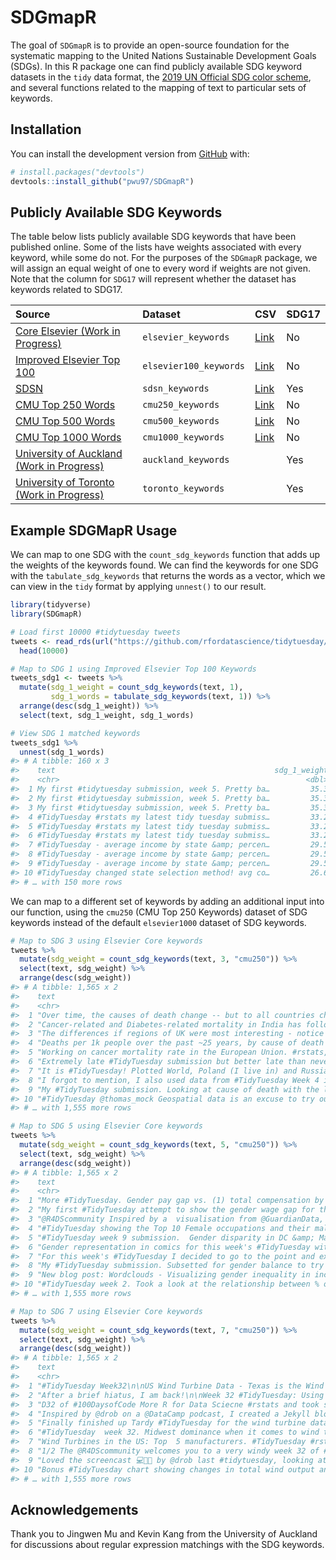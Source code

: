 
<!-- README.md is generated from README.Rmd. Please edit that file -->

# SDGmapR

<!-- badges: start -->
<!-- badges: end -->

The goal of `SDGmapR` is to provide an open-source foundation for the
systematic mapping to the United Nations Sustainable Development Goals
(SDGs). In this R package one can find publicly available SDG keyword
datasets in the `tidy` data format, the [2019 UN Official SDG color
scheme](https://www.un.org/sustainabledevelopment/wp-content/uploads/2019/01/SDG_Guidelines_AUG_2019_Final.pdf),
and several functions related to the mapping of text to particular sets
of keywords.

## Installation

You can install the development version from
[GitHub](https://github.com/) with:

``` r
# install.packages("devtools")
devtools::install_github("pwu97/SDGmapR")
```

## Publicly Available SDG Keywords

The table below lists publicly available SDG keywords that have been
published online. Some of the lists have weights associated with every
keyword, while some do not. For the purposes of the `SDGmapR` package,
we will assign an equal weight of one to every word if weights are not
given. Note that the column for `SDG17` will represent whether the
dataset has keywords related to SDG17.

| Source                                                                                                                             | Dataset                | CSV                                                                                      | SDG17 |
|:-----------------------------------------------------------------------------------------------------------------------------------|:-----------------------|:-----------------------------------------------------------------------------------------|:------|
| [Core Elsevier (Work in Progress)](https://data.mendeley.com/datasets/87txkw7khs/1)                                                | `elsevier_keywords`    | [Link](https://github.com/pwu97/SDGmapR/blob/main/datasets/elsevier_keywords.csv)        | No    |
| [Improved Elsevier Top 100](https://data.mendeley.com/datasets/9sxdykm8s4/2)                                                       | `elsevier100_keywords` | [Link](https://github.com/pwu97/SDGmapR/blob/main/datasets/elsevier100_keywords.csv)     | No    |
| [SDSN](https://ap-unsdsn.org/regional-initiatives/universities-sdgs/)                                                              | `sdsn_keywords`        | [Link](https://github.com/pwu97/SDGmapR/blob/main/datasets/sdsn_keywords.csv)            | Yes   |
| [CMU Top 250 Words](https://www.cmu.edu/leadership/the-provost/provost-priorities/sustainability-initiative/sdg-definitions.html)  | `cmu250_keywords`      | [Link](https://github.com/pwu97/SDGmapR/blob/main/datasets/cmu250_keywords_cleaned.csv)  | No    |
| [CMU Top 500 Words](https://www.cmu.edu/leadership/the-provost/provost-priorities/sustainability-initiative/sdg-definitions.html)  | `cmu500_keywords`      | [Link](https://github.com/pwu97/SDGmapR/blob/main/datasets/cmu500_keywords_cleaned.csv)  | No    |
| [CMU Top 1000 Words](https://www.cmu.edu/leadership/the-provost/provost-priorities/sustainability-initiative/sdg-definitions.html) | `cmu1000_keywords`     | [Link](https://github.com/pwu97/SDGmapR/blob/main/datasets/cmu1000_keywords_cleaned.csv) | No    |
| [University of Auckland (Work in Progress)](https://www.sdgmapping.auckland.ac.nz/)                                                | `auckland_keywords`    |                                                                                          | Yes   |
| [University of Toronto (Work in Progress)](https://data.utoronto.ca/sustainable-development-goals-sdg-report/sdg-report-appendix/) | `toronto_keywords`     |                                                                                          | Yes   |

## Example SDGMapR Usage

We can map to one SDG with the `count_sdg_keywords` function that adds
up the weights of the keywords found. We can find the keywords for one
SDG with the `tabulate_sdg_keywords` that returns the words as a vector,
which we can view in the `tidy` format by applying `unnest()` to our
result.

``` r
library(tidyverse)
library(SDGmapR)

# Load first 10000 #tidytuesday tweets
tweets <- read_rds(url("https://github.com/rfordatascience/tidytuesday/blob/master/data/2019/2019-01-01/tidytuesday_tweets.rds?raw=true")) %>%
  head(10000)

# Map to SDG 1 using Improved Elsevier Top 100 Keywords
tweets_sdg1 <- tweets %>%
  mutate(sdg_1_weight = count_sdg_keywords(text, 1),
         sdg_1_words = tabulate_sdg_keywords(text, 1)) %>%
  arrange(desc(sdg_1_weight)) %>%
  select(text, sdg_1_weight, sdg_1_words)

# View SDG 1 matched keywords
tweets_sdg1 %>%
  unnest(sdg_1_words)
#> # A tibble: 160 x 3
#>    text                                                 sdg_1_weight sdg_1_words
#>    <chr>                                                       <dbl> <chr>      
#>  1 My first #tidytuesday submission, week 5. Pretty ba…         35.3 poverty    
#>  2 My first #tidytuesday submission, week 5. Pretty ba…         35.3 unemployme…
#>  3 My first #tidytuesday submission, week 5. Pretty ba…         35.3 income     
#>  4 #TidyTuesday #rstats my latest tidy tuesday submiss…         33.2 poverty    
#>  5 #TidyTuesday #rstats my latest tidy tuesday submiss…         33.2 poor       
#>  6 #TidyTuesday #rstats my latest tidy tuesday submiss…         33.2 income     
#>  7 #TidyTuesday - average income by state &amp; percen…         29.5 poverty    
#>  8 #TidyTuesday - average income by state &amp; percen…         29.5 income     
#>  9 #TidyTuesday - average income by state &amp; percen…         29.5 people     
#> 10 #TidyTuesday changed state selection method! avg co…         26.6 poverty    
#> # … with 150 more rows
```

We can map to a different set of keywords by adding an additional input
into our function, using the `cmu250` (CMU Top 250 Keywords) dataset of
SDG keywords instead of the default `elsevier1000` dataset of SDG
keywords.

``` r
# Map to SDG 3 using Elsevier Core keywords
tweets %>%
  mutate(sdg_weight = count_sdg_keywords(text, 3, "cmu250")) %>%
  select(text, sdg_weight) %>%
  arrange(desc(sdg_weight))
#> # A tibble: 1,565 x 2
#>    text                                                               sdg_weight
#>    <chr>                                                                   <dbl>
#>  1 "Over time, the causes of death change -- but to all countries ch…      3678.
#>  2 "Cancer-related and Diabetes-related mortality in India has follo…      3347.
#>  3 "The differences if regions of UK were most interesting - notice …      2212.
#>  4 "Deaths per 1k people over the past ~25 years, by cause of death …      2205.
#>  5 "Working on cancer mortality rate in the European Union. #rstats,…      1904.
#>  6 "Extremely late #TidyTuesday submission but better late than neve…      1904.
#>  7 "It is #TidyTuesday! Plotted World, Poland (I live in) and Russia…      1886.
#>  8 "I forgot to mention, I also used data from #TidyTuesday Week 4 i…       704.
#>  9 "My #TidyTuesday submission. Looking at cause of death with the l…       565.
#> 10 "#TidyTuesday @thomas_mock Geospatial data is an excuse to try ou…       565.
#> # … with 1,555 more rows

# Map to SDG 5 using Elsevier Core keywords
tweets %>%
  mutate(sdg_weight = count_sdg_keywords(text, 5, "cmu250")) %>%
  select(text, sdg_weight) %>%
  arrange(desc(sdg_weight))
#> # A tibble: 1,565 x 2
#>    text                                                               sdg_weight
#>    <chr>                                                                   <dbl>
#>  1 "More #TidyTuesday. Gender pay gap vs. (1) total compensation by …       975.
#>  2 "My first #TidyTuesday attempt to show the gender wage gap for th…       907.
#>  3 "@R4DScommunity Inspired by a  visualisation from @GuardianData, …       907.
#>  4 "#TidyTuesday showing the Top 10 Female occupations and their mal…       728.
#>  5 "#TidyTuesday week 9 submission.  Gender disparity in DC &amp; Ma…       631.
#>  6 "Gender representation in comics for this week's #TidyTuesday wit…       607.
#>  7 "For this week's #TidyTuesday I decided to go to the point and ex…       602.
#>  8 "My #TidyTuesday submission. Subsetted for gender balance to try …       525.
#>  9 "New blog post: Wordclouds - Visualizing gender inequality in inc…       525.
#> 10 "#TidyTuesday week 2. Took a look at the relationship between % o…       511.
#> # … with 1,555 more rows

# Map to SDG 7 using Elsevier Core keywords
tweets %>%
  mutate(sdg_weight = count_sdg_keywords(text, 7, "cmu250")) %>%
  select(text, sdg_weight) %>%
  arrange(desc(sdg_weight))
#> # A tibble: 1,565 x 2
#>    text                                                               sdg_weight
#>    <chr>                                                                   <dbl>
#>  1 "#TidyTuesday Week32\n\nUS Wind Turbine Data - Texas is the Wind …       677.
#>  2 "After a brief hiatus, I am back!\n\nWeek 32 #TidyTuesday: Using …       426.
#>  3 "D32 of #100DaysofCode More R for Data Sciecne #rstats and took s…       426.
#>  4 "Inspired by @drob on a @DataCamp podcast, I created a Jekyll blo…       426.
#>  5 "Finally finished up Tardy #TidyTuesday for the wind turbine data…       426.
#>  6 "#TidyTuesday  week 32. Midwest dominance when it comes to wind t…       321.
#>  7 "Wind Turbines in the US: Top  5 manufacturers. #TidyTuesday #rst…       321.
#>  8 "1/2 The @R4DScommunity welcomes you to a very windy week 32 of #…       275.
#>  9 "Loved the screencast 💻👨‍💻 by @drob last #tidytuesday, looking at…       275.
#> 10 "Bonus #TidyTuesday chart showing changes in total wind output an…       227.
#> # … with 1,555 more rows
```

## Acknowledgements

Thank you to Jingwen Mu and Kevin Kang from the University of Auckland
for discussions about regular expression matchings with the SDG
keywords.

<!-- What is special about using `README.Rmd` instead of just `README.md`? You can include R chunks like so: -->
<!-- ```{r cars} -->
<!-- summary(cars) -->
<!-- ``` -->
<!-- You'll still need to render `README.Rmd` regularly, to keep `README.md` up-to-date. `devtools::build_readme()` is handy for this. You could also use GitHub Actions to re-render `README.Rmd` every time you push. An example workflow can be found here: <https://github.com/r-lib/actions/tree/master/examples>. -->
<!-- You can also embed plots, for example: -->
<!-- ```{r pressure, echo = FALSE} -->
<!-- plot(pressure) -->
<!-- ``` -->
<!-- In that case, don't forget to commit and push the resulting figure files, so they display on GitHub and CRAN. -->
